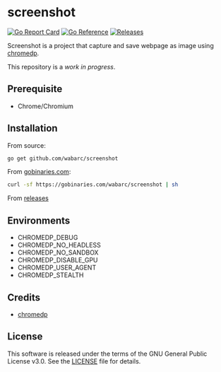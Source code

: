 # screenshot

[![Go Report Card](https://goreportcard.com/badge/github.com/wabarc/screenshot)](https://goreportcard.com/report/github.com/wabarc/screenshot)
[![Go Reference](https://img.shields.io/badge/godoc-reference-blue.svg)](https://pkg.go.dev/github.com/wabarc/screenshot)
[![Releases](https://img.shields.io/github/v/release/wabarc/screenshot.svg?include_prereleases&color=blue)](https://github.com/wabarc/screenshot/releases)

Screenshot is a project that capture and save webpage as image using [chromedp](https://github.com/chromedp/chromedp).

This repository is a *work in progress*.

## Prerequisite

- Chrome/Chromium

## Installation

From source:

```sh
go get github.com/wabarc/screenshot
```

From [gobinaries.com](https://gobinaries.com):

```sh
curl -sf https://gobinaries.com/wabarc/screenshot | sh
```

From [releases](https://github.com/wabarc/screenshot/releases)

## Environments

- CHROMEDP_DEBUG
- CHROMEDP_NO_HEADLESS
- CHROMEDP_NO_SANDBOX
- CHROMEDP_DISABLE_GPU
- CHROMEDP_USER_AGENT
- CHROMEDP_STEALTH

## Credits

- [chromedp](https://github.com/chromedp)

## License

This software is released under the terms of the GNU General Public License v3.0. See the [LICENSE](https://github.com/wabarc/screenshot/blob/main/LICENSE) file for details.
